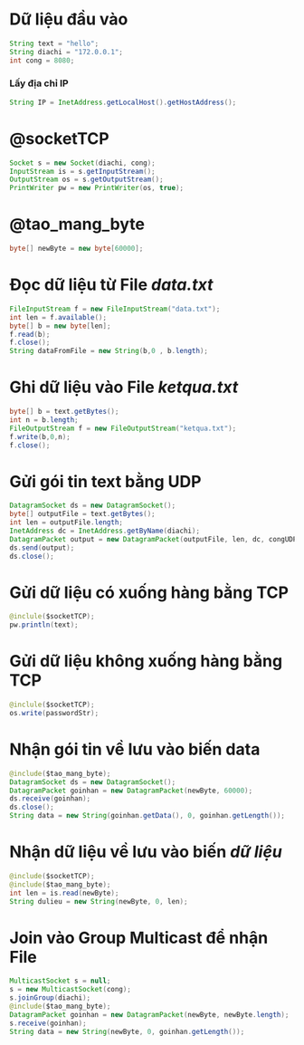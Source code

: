 # Dữ liệu đầu vào
```java
String text = "hello";
String diachi = "172.0.0.1";
int cong = 8080;
```
### Lấy địa chỉ IP
```java
String IP = InetAddress.getLocalHost().getHostAddress();
```
# @socketTCP
```java
Socket s = new Socket(diachi, cong);
InputStream is = s.getInputStream();
OutputStream os = s.getOutputStream();
PrintWriter pw = new PrintWriter(os, true);
```
# @tao_mang_byte
```java
byte[] newByte = new byte[60000];
```

# Đọc dữ liệu từ File *data.txt*
```java
FileInputStream f = new FileInputStream("data.txt");
int len = f.available();
byte[] b = new byte[len];
f.read(b);
f.close();
String dataFromFile = new String(b,0 , b.length);
```

# Ghi dữ liệu vào File *ketqua.txt*
```java
byte[] b = text.getBytes();
int n = b.length;
FileOutputStream f = new FileOutputStream("ketqua.txt");
f.write(b,0,n);
f.close();
```

# Gửi gói tin text bằng UDP
```java
DatagramSocket ds = new DatagramSocket();
byte[] outputFile = text.getBytes();
int len = outputFile.length;
InetAddress dc = InetAddress.getByName(diachi);
DatagramPacket output = new DatagramPacket(outputFile, len, dc, congUDP);
ds.send(output);
ds.close();
```

# Gửi dữ liệu có xuống hàng bằng TCP
```java
@inclule($socketTCP);
pw.println(text);
```

# Gửi dữ liệu không xuống hàng bằng TCP
```java
@inclule($socketTCP);
os.write(passwordStr);
```

# Nhận gói tin về lưu vào biến data
```java
@include($tao_mang_byte);
DatagramSocket ds = new DatagramSocket();
DatagramPacket goinhan = new DatagramPacket(newByte, 60000);
ds.receive(goinhan);
ds.close();
String data = new String(goinhan.getData(), 0, goinhan.getLength());
```

# Nhận dữ liệu về lưu vào biến *dữ liệu*
```java
@include($socketTCP);
@include($tao_mang_byte);
int len = is.read(newByte);
String dulieu = new String(newByte, 0, len);
```
# Join vào Group Multicast để nhận File
```java
MulticastSocket s = null;
s = new MulticastSocket(cong);
s.joinGroup(diachi);
@include($tao_mang_byte);
DatagramPacket goinhan = new DatagramPacket(newByte, newByte.length);
s.receive(goinhan);
String data = new String(newByte, 0, goinhan.getLength());
